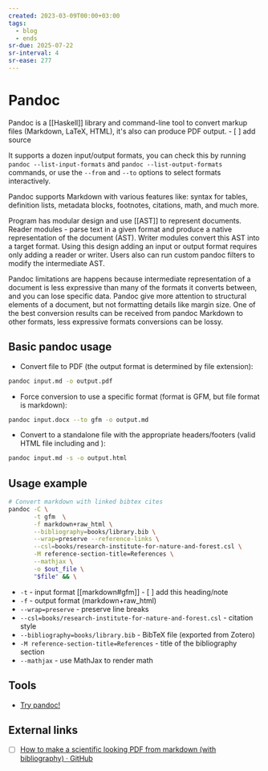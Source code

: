 ```yaml
---
created: 2023-03-09T00:00+03:00
tags:
  - blog
  - ends
sr-due: 2025-07-22
sr-interval: 4
sr-ease: 277
---
```


# Pandoc

Pandoc is a [[Haskell]] library and command-line tool to convert markup files (Markdown, LaTeX, HTML), it's also can produce PDF output. - [ ] add source

It supports a dozen input/output formats, you can check this by running `pandoc --list-input-formats` and `pandoc --list-output-formats` commands, or use the `--from` and `--to` options to select formats interactively.

Pandoc supports Markdown with various features like: syntax for tables, definition lists, metadata blocks, footnotes, citations, math, and much more.

Program has modular design and use [[AST]] to represent documents. Reader modules - parse text in a given format and produce a native representation of the document (AST). Writer modules convert this AST into a target format. Using this design adding an input or output format requires only adding a reader or writer. Users also can run custom pandoc filters to modify the intermediate AST.

Pandoc limitations are happens because intermediate representation of a document is less expressive than many of the formats it converts between, and you can lose specific data. Pandoc give more attention to structural elements of a document, but not formatting details like margin size. One of the best conversion results can be received from pandoc Markdown to other formats, less expressive formats conversions can be lossy.

## Basic pandoc usage

- Convert file to PDF (the output format is determined by file extension):

```bash
pandoc input.md -o output.pdf
```

- Force conversion to use a specific format (format is GFM, but file format is markdown):

```bash
pandoc input.docx --to gfm -o output.md
```

- Convert to a standalone file with the appropriate headers/footers (valid HTML file including <head> and <body>):

```bash
pandoc input.md -s -o output.html
```

## Usage example

```bash
# Convert markdown with linked bibtex cites
pandoc -C \
       -t gfm  \
       -f markdown+raw_html \
       --bibliography=books/library.bib \
       --wrap=preserve --reference-links \
       --csl=books/research-institute-for-nature-and-forest.csl \
       -M reference-section-title=References \
       --mathjax \
       -o $out_file \
       "$file" && \
```

- `-t` - input format [[markdown#gfm]] - [ ] add this heading/note
- `-f` - output format (markdown+raw_html)
- `--wrap=preserve` - preserve line breaks
- `--csl=books/research-institute-for-nature-and-forest.csl` - citation style
- `--bibliography=books/library.bib` - BibTeX file (exported from Zotero)
- `-M reference-section-title=References` - title of the bibliography section
- `--mathjax` - use MathJax to render math

## Tools

- [Try pandoc!](https://pandoc.org/try/)

## External links

- [ ] [How to make a scientific looking PDF from markdown (with bibliography) · GitHub](https://gist.github.com/maxogden/97190db73ac19fc6c1d9beee1a6e4fc8)
